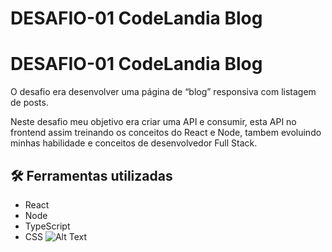 # DESAFIO-01 CodeLandia Blog
# DESAFIO-01 CodeLandia Blog

O desafio era desenvolver uma página de “blog” responsiva com listagem de posts.


Neste desafio meu objetivo era criar uma API e consumir, esta API no frontend assim treinando os conceitos do React e Node, tambem evoluindo minhas habilidade e conceitos de desenvolvedor Full Stack.

## 🛠️ Ferramentas utilizadas

 - React
 - Node
 - TypeScript
 - CSS
![Alt Text](https://drive.google.com/file/d/1YJsxS8r7p0DfuPbnxr-0k2xOLrvL2t78/view?usp=sharing)


